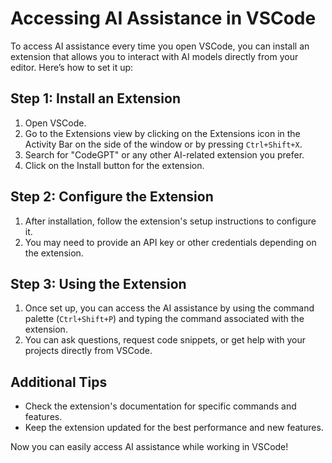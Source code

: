 # Accessing AI Assistance in VSCode

To access AI assistance every time you open VSCode, you can install an extension that allows you to interact with AI models directly from your editor. Here’s how to set it up:

## Step 1: Install an Extension
1. Open VSCode.
2. Go to the Extensions view by clicking on the Extensions icon in the Activity Bar on the side of the window or by pressing `Ctrl+Shift+X`.
3. Search for "CodeGPT" or any other AI-related extension you prefer.
4. Click on the Install button for the extension.

## Step 2: Configure the Extension
1. After installation, follow the extension's setup instructions to configure it.
2. You may need to provide an API key or other credentials depending on the extension.

## Step 3: Using the Extension
1. Once set up, you can access the AI assistance by using the command palette (`Ctrl+Shift+P`) and typing the command associated with the extension.
2. You can ask questions, request code snippets, or get help with your projects directly from VSCode.

## Additional Tips
- Check the extension's documentation for specific commands and features.
- Keep the extension updated for the best performance and new features.

Now you can easily access AI assistance while working in VSCode!
